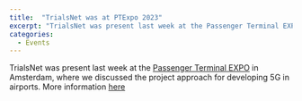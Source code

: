```yaml
---
title:  "TrialsNet was at PTExpo 2023"
excerpt: "TrialsNet was present last week at the Passenger Terminal EXPO in Amsterdam"
categories: 
  - Events
---
```



TrialsNet was present last week at the [Passenger Terminal EXPO](https://www.passengerterminal-expo.com/en/)  in Amsterdam, where we discussed the project approach for developing 5G in airports.
More information [here](https://www.linkedin.com/feed/update/urn:li:activity:7041840491482464256/)

